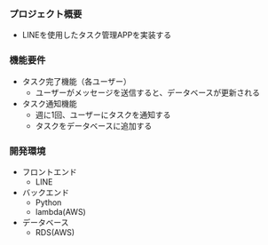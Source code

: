 ### プロジェクト概要
- LINEを使用したタスク管理APPを実装する

### 機能要件
- タスク完了機能（各ユーザー）
   - ユーザーがメッセージを送信すると、データベースが更新される
- タスク通知機能
   - 週に1回、ユーザーにタスクを通知する
   - タスクをデータベースに追加する

### 開発環境
- フロントエンド
   - LINE
- バックエンド
   - Python
   - lambda(AWS)
- データベース
   - RDS(AWS)



